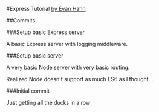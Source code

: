 #Express Tutorial
[by Evan Hahn](http://evanhahn.com/understanding-express/)

##Commits

###Setup basic Express server

A basic Express server with logging middleware.

###Setup basic server

A very basic Node server with very basic routing.

Realized Node doesn't support as much ES6 as I thought...

###Initial commit

Just getting all the ducks in a row
